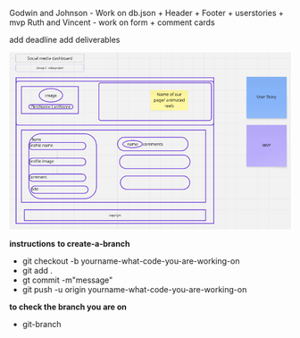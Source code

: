 Godwin and Johnson - Work on db.json + Header + Footer + userstories + mvp
Ruth and Vincent - work on form + comment cards

add deadline
add deliverables

![socia-media-dashboard layout](<Screenshot 2025-04-16 163159.png>)

**instructions**
**to create-a-branch**

- git checkout -b yourname-what-code-you-are-working-on
- git add .
- gt commit -m"message"
- git push -u origin yourname-what-code-you-are-working-on

**to check the branch you are on**

- git-branch
